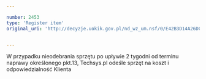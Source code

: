 ```yaml
---

number: 2453
type: 'Register item'
original_uri: 'http://decyzje.uokik.gov.pl/nd_wz_um.nsf/0/E42B3D14A26DCA7CC12578D20036E823?OpenDocument'


---
```


W przypadku nieodebrania sprzętu po upływie 2 tygodni od terminu naprawy określonego pkt.13, Techsys.pl odeśle sprzęt na koszt i odpowiedzialność Klienta

